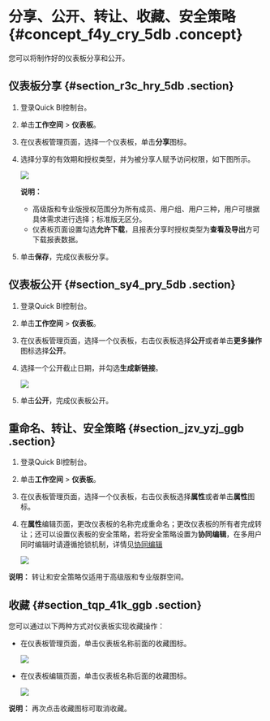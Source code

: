 # 分享、公开、转让、收藏、安全策略 {#concept_f4y_cry_5db .concept}

您可以将制作好的仪表板分享和公开。

## 仪表板分享 {#section_r3c_hry_5db .section}

1.  登录Quick BI控制台。
2.  单击**工作空间** \> **仪表板**。
3.  在仪表板管理页面，选择一个仪表板，单击**分享**图标。
4.  选择分享的有效期和授权类型，并为被分享人赋予访问权限，如下图所示。

    ![](http://static-aliyun-doc.oss-cn-hangzhou.aliyuncs.com/assets/img/9171/15610009611512_zh-CN.png)

    **说明：** 

    -   高级版和专业版授权范围分为所有成员、用户组、用户三种，用户可根据具体需求进行选择；标准版无区分。
    -   仪表板页面设置勾选**允许下载**，且报表分享时授权类型为**查看及导出**方可下载报表数据。
5.  单击**保存**，完成仪表板分享。

## 仪表板公开 {#section_sy4_pry_5db .section}

1.  登录Quick BI控制台。
2.  单击**工作空间** \> **仪表板**。
3.  在仪表板管理页面，选择一个仪表板，右击仪表板选择**公开**或者单击**更多操作**图标选择**公开**。
4.  选择一个公开截止日期，并勾选**生成新链接**。

    ![](http://static-aliyun-doc.oss-cn-hangzhou.aliyuncs.com/assets/img/9121/156100096145316_zh-CN.png)

5.  单击**公开**，完成仪表板公开。

## 重命名、转让、安全策略 {#section_jzv_yzj_ggb .section}

1.  登录Quick BI控制台。
2.  单击**工作空间** \> **仪表板**。
3.  在仪表板管理页面，选择一个仪表板，右击仪表板选择**属性**或者单击**属性**图标。
4.  在**属性**编辑页面，更改仪表板的名称完成重命名；更改仪表板的所有者完成转让；还可以设置仪表板的安全策略，若将安全策略设置为**协同编辑**，在多用户同时编辑时请遵循抢锁机制，详情见[协同编辑](https://help.aliyun.com/knowledge_detail/98630.html?spm=a2c4g.11186623.2.30.67336366w49IkT#8go9cd)

    ![](http://static-aliyun-doc.oss-cn-hangzhou.aliyuncs.com/assets/img/9121/156100096135333_zh-CN.png)


**说明：** 转让和安全策略仅适用于高级版和专业版群空间。

## 收藏 {#section_tqp_41k_ggb .section}

您可以通过以下两种方式对仪表板实现收藏操作：

-   在仪表板管理页面，单击仪表板名称前面的收藏图标。

    ![](http://static-aliyun-doc.oss-cn-hangzhou.aliyuncs.com/assets/img/9121/156100096135335_zh-CN.png)

-   在仪表板编辑页面，单击仪表板名称后面的收藏图标。

    ![](http://static-aliyun-doc.oss-cn-hangzhou.aliyuncs.com/assets/img/9121/156100096235336_zh-CN.png)


**说明：** 再次点击收藏图标可取消收藏。

